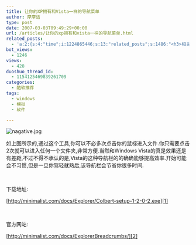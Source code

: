 ```yaml
---
title: 让你的XP拥有和Vista一样的导航菜单
author: 摩摩诘
type: post
date: 2007-03-03T09:49:29+00:00
url: /articles/让你的xp拥有和vista一样的导航菜单.html
related_posts:
  - 'a:2:{s:4:"time";i:1224865446;s:13:"related_posts";s:1486:"<h3>相关日志</h3><ul class="related_post"><li><a href="http://www.digglife.cn/articles/ubuntu-windows-xp-vista-firefox-profile.html" title="Ubuntu,Windows Vista和XP共享Firefox配置文件">Ubuntu,Windows Vista和XP共享Firefox配置文件</a></li><li><a href="http://www.digglife.cn/articles/custom-windows-interface-tools.html" title="9个工具打造焕然一新的Windows界面">9个工具打造焕然一新的Windows界面</a></li><li><a href="http://www.digglife.cn/articles/clean-up-desktop-improve-productivity-2.html" title="彻底清空桌面,让启动程序更加高效Part.2">彻底清空桌面,让启动程序更加高效Part.2</a></li><li><a href="http://www.digglife.cn/articles/clean-up-desktop-improve-productivity-1.html" title="彻底清空桌面,让启动程序更加高效Part.1">彻底清空桌面,让启动程序更加高效Part.1</a></li><li><a href="http://www.digglife.cn/articles/free-clipboard-manager-clipx.html" title="小巧的Windows剪切板管理器:ClipX">小巧的Windows剪切板管理器:ClipX</a></li><li><a href="http://www.digglife.cn/articles/registry-searcher-editor-regscanner.html" title="免费好用的Windows注册表搜索编辑工具RegScanner">免费好用的Windows注册表搜索编辑工具RegScanner</a></li><li><a href="http://www.digglife.cn/articles/windows-linux-file-system.html" title="4款免费软件让你在Windows下访问Linux文件系统">4款免费软件让你在Windows下访问Linux文件系统</a></li></ul>";}'
bot_views:
  - 1246
views:
  - 428
duoshuo_thread_id:
  - 1154125469839261709
categories:
  - 酷软推荐
tags:
  - windows
  - 模拟
  - 软件

---
```

<img id="image43497" title="nagative.jpg" alt="nagative.jpg" src="http://digglife.qiniudn.com/qiniu/19/image/c7d5d9f4f447287e243a525e76d5d93f.jpg" /> 

如上图所示的,通过这个工具,你可以不必多次点击你的鼠标进入文件.你只需要点击2次就可以进入任何一个文件夹,非常方便.当然和Windows Vista的真是效果还是有差距,不过不得不承认的是,Vista的这种导航栏的的确确能够提高效率.开始可能会不习惯,但是一旦你驾轻就熟后,该导航栏会节省你很多时间.

 

下载地址:

[http://minimalist.com/docs/Explorer/Colbert-setup-1-2-0-2.exe][1]

 

官方网站:

[http://minimalist.com/docs/ExplorerBreadcrumbs/][2]

 [1]: http://minimalist.com/docs/Explorer/Colbert-setup-1-2-0-2.exe "http://minimalist.com/docs/ExplorerBreadcrumbs/bctoolbar-setup-1-2-0-2.exe"
 [2]: http://minimalist.com/docs/ExplorerBreadcrumbs/ "http://minimalist.com/docs/ExplorerBreadcrumbs/"
